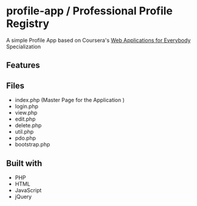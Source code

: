# profile-app / Professional Profile Registry

A simple Profile App based on Coursera's [Web Applications for Everybody](https://www.coursera.org/specializations/web-applications) Specialization

## Features

## Files
- index.php (Master Page for the Application )
- login.php
- view.php
- edit.php
- delete.php
- util.php
- pdo.php
- bootstrap.php


## Built with
- PHP
- HTML
- JavaScript
- jQuery

